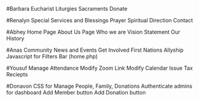 #Barbara
Eucharist
Liturgies 
Sacraments 
Donate 

#Renalyn
Special Services and Blessings
Prayer
Spiritual Direction
Contact


#Abhey
Home Page
About Us Page
Who we are
Vision Statement
Our History


#Anas
Community
News and Events
Get Involved
First Nations Allyship
Javascript for Filters Bar (home.php)

#Yousuf
Manage Attendance 
Modify Zoom Link
Modify Calendar
Issue Tax Reciepts


#Donavon
CSS for Manage People, Family, Donations
Authenticate admins for dashboard
Add Member button
Add Donation button



